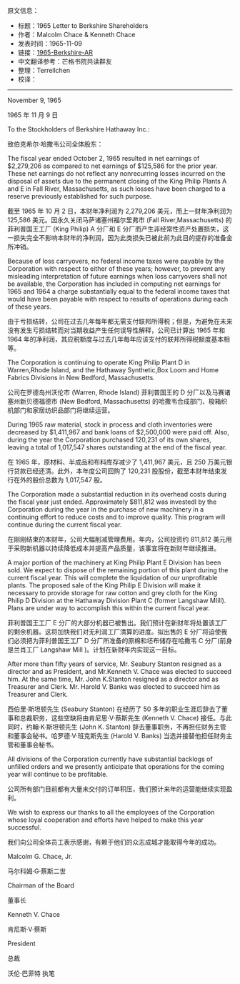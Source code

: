 原文信息：

- 标题：1965 Letter to Berkshire Shareholders
- 作者：Malcolm Chace & Kenneth Chace
- 发表时间：1965-11-09
- 链接：[1965-Berkshire-AR](https://theoraclesclassroom.com/wp-content/uploads/2019/09/1965-Berkshire-AR.pdf)
- 中文翻译参考：芒格书院共读群友
- 整理：Terrellchen
- 校译：

---

November 9, 1965

1965 年 11 月 9 日

To the Stockholders of Berkshire Hathaway Inc.:

致伯克希尔·哈撒韦公司全体股东：

The fiscal year ended October 2, 1965 resulted in net earnings of $2,279,206 as compared to net earnings of $125,586 for the prior year. These net earnings do not reflect any nonrecurring losses incurred on the disposal of assets due to the permanent closing of the King Philip Plants A and E in Fall River, Massachusetts, as such losses have been charged to a reserve previously established for such purpose.

截至 1965 年 10 月 2 日，本财年净利润为 2,279,206 美元，而上一财年净利润为 125,586 美元。因永久关闭马萨诸塞州福尔里弗市 (Fall River,Massachusetts) 的菲利普国王工厂 (King Philip)  A 分厂和  E 分厂而产生非经常性资产处置损失，这一损失完全不影响本财年的净利润，因为此类损失已被此前为此目的提存的准备金所冲销。

Because of loss carryovers, no federal income taxes were payable by the Corporation with respect to either of these years; however, to prevent any misleading interpretation of future earnings when loss carryovers shall not be available, the Corporation has included in computing net earnings for 1965 and 1964 a charge substantially equal to the federal income taxes that would have been payable with respect to results of operations during each of these years.

由于亏损结转，公司在过去几年每年都无需支付联邦所得税；但是，为避免在未来没有发生亏损结转而对当期收益产生任何误导性解释，公司已计算出 1965 年和 1964 年的净利润，其应税额度与过去几年每年应该支付的联邦所得税额度基本相等。

The Corporation is continuing to operate King Philip Plant D in Warren,Rhode Island, and the Hathaway Synthetic,Box Loom and Home Fabrics Divisions in New Bedford, Massachusetts.

公司在罗德岛州沃伦市 (Warren, Rhode Island) 菲利普国王的 D 分厂以及马赛诸塞州新贝德福德市 (New Bedford, Massachusetts) 的哈撒韦合成部门、梭箱织机部门和家居纺织品部门将继续运营。

During 1965 raw material, stock in process and cloth inventories were decreased by $1,411,967 and bank loans of $2,500,000 were paid off. Also, during the year the Corporation purchased 120,231 of its own shares, leaving a total of 1,017,547 shares outstanding at the end of the fiscal year.

在 1965 年，原材料、半成品和布料库存减少了 1,411,967 美元，且  250 万美元银行贷款已经还清。此外，本年度公司回购了 120,231 股股份，截至本财年结束发行在外的股份总数为 1,017,547 股。

The Corporation made a substantial reduction in its overhead costs during the fiscal year just ended. Approximately $811,812 was investedI by the Corporation during the year in the purchase of new machinery in a continuing effort to reduce costs and to improve quality. This program will continue during the current fiscal year.

在刚刚结束的本财年，公司大幅削减管理费用。年内，公司投资约 811,812 美元用于采购新机器以持续降低成本并提高产品质量，该事宜将在新财年继续推进。

A major portion of the machinery at King Philip Plant E Division has been sold. We expect to dispose of the remaining portion of this plant during the current fiscal year. This will complete the liquidation of our unprofitable plants. The proposed sale of the King Philip E Division will make it necessary to provide storage for raw cotton and grey cloth for the King Philip D Division at the Hathaway Division Plant C (former Langshaw MIill). Plans are under way to accomplish this within the current fiscal year.

菲利普国王工厂 E 分厂的大部分机器已被售出。我们预计在新财年将处置该工厂的剩余机器。这将加快我们对无利润工厂清算的进度。拟出售的 E 分厂将迫使我们必须把为菲利普国王工厂 D 分厂所准备的原棉和坯布储存在哈撒韦 C 分厂(前身是兰肖工厂 Langshaw Mill )。计划在新财年内实现这一目标。

After more than fifty years of service, Mr. Seabury Stanton resigned as a director and as President, and Mr.Kenneth V. Chace was elected to succeed him. At the same time, Mr. John K.Stanton resigned as a director and as Treasurer and Clerk. Mr. Harold V. Banks was elected to succeed him as Treasurer and Clerk.

西伯里·斯坦顿先生 (Seabury Stanton) 在经历了 50 多年的职业生涯后辞去了董事和总裁职务，这些空缺将由肯尼思·V·蔡斯先生 (Kenneth V. Chace) 接任。与此同时，约翰·K·斯坦顿先生 (John K. Stanton)  辞去董事职务，不再担任财务主管和董事会秘书。哈罗德·V·班克斯先生  (Harold V. Banks) 当选并接替他担任财务主管和董事会秘书。

All divisions of the Corporation currently have substantial backlogs of unfilled orders and we presently anticipate that operations for the coming year will continue to be profitable.

公司所有部门目前都有大量未交付的订单积压，我们预计来年的运营能继续实现盈利。

We wish to express our thanks to all the employees of the Corporation whose loyal cooperation and efforts have helped to make this year successful.

我们向公司全体员工表示感谢，有赖于他们的众志成城才能取得今年的成功。

Malcolm G. Chace, Jr.

马尔科姆·G·蔡斯二世

Chairman of the Board

董事长

Kenneth V. Chace 

肯尼斯·V·蔡斯 

President 

总裁

沃伦·巴菲特 执笔